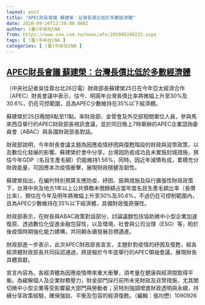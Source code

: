 ```yaml
---
layout: post
title: "APEC財長會議 蘇建榮：台灣長債比低於多數經濟體"
date: 2020-09-26T11:58:00.000Z
author: (臺)中央社CNA
from: https://www.cna.com.tw/news/afe/202009260231.aspx
tags: [ (臺)中央社CNA ]
categories: [ (臺)中央社CNA ]
---
```

<!--1601121480000-->
[APEC財長會議 蘇建榮：台灣長債比低於多數經濟體](https://www.cna.com.tw/news/afe/202009260231.aspx)
------

<div>
<div></div><div class="paragraph"><p>（中央社記者吳佳蓉台北26日電）財政部長蘇建榮25日在今年亞太經濟合作（APEC）財長會議中表示，估今、明兩年台灣長債比率將微幅上升至30%及30.6%，仍在可控範圍，且為APEC少數維持在35%以下經濟體。</p><p>蘇建榮於25日晚間8點至11點，率財政部、金管會及外交部相關單位人員，參與馬來西亞舉行的APEC財政部長視訊會議，並於同日晚上7時舉辦的APEC企業諮詢委員會（ABAC）與各國財政部長對話。</p><p>財政部說明，今年財長會議主題為因應疫情紓困與復甦階段的財政與貨幣政策，以及數位化發展的影響。蘇建榮於會中分享，台灣因防疫成功且未實施封城措施，預估今年GDP（名目生產毛額）仍能維持1.56%，同時，因近年減債有成，累積充分財政能量，可因應本次疫情衝擊，展現財政穩健及韌性。</p><p>蘇建榮指出，在編列特別預算支應防疫、紓困、振興措施及採行擴張性財政政策下，台灣中央及地方1年以上公共債務未償餘額占當年度名目生產毛額比率（長債比率），預估在今年及明年將微幅上升至30%及30.6%，不過仍在可控制範圍內，且為APEC少數維持在35%以下經濟體，具備財政復原彈性。</p><p>財政部表示，在財長與ABAC政策對話部分，討論議題包括協助微中小型企業加速復原、透過數位化促進金融包容性，以及環境、社會與公司治理（ESG）等，盼於後疫情時期強化能力建構，共同朝永續發展目標邁進。</p><p>財政部進一步表示，此次APEC財政部長宣言，主題針對疫情的紓困及復甦，經各經濟體財政部長共同採認通過，將提報於今年底舉行的APEC領袖會議，展現財長具體貢獻。</p><p>宣言內容為，各經濟體為因應疫情帶來重大衝擊，須考量在健康與經濟間取得平衡。為緩解個人及企業財務壓力，財金部門採行前所未見財政及貨幣措施，尤其關切微中小型企業等受影響最大部門與勞動者；另特別強調增進財政透明與永續，持續分享政策經驗，確保強勁、平衡及包容的經濟復甦。（編輯：張均懋）1090926</p></div>
</div>
